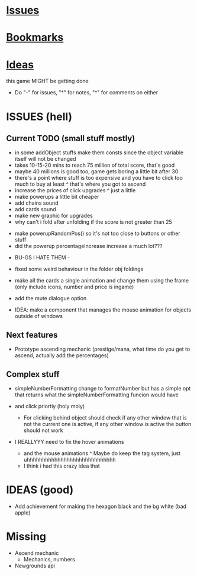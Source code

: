 # [Issues](#issues)
# [Bookmarks](#bookmarks)
# [Ideas](#ideas)

this game MIGHT be getting done

* Do "-" for issues, "*" for notes, "^" for comments on either

# ISSUES (hell)
## Current TODO (small stuff mostly)
- in some addObject stuffs make them consts since the object variable itself will not be changed
- takes 10-15-20 mins to reach 75 million of total score, that's good
- maybe 40 millions is good too, game gets boring a little bit after 30
- there's a point where stuff is too expensive and you have to click too much to buy at least
^ that's where you got to ascend
- increase the prices of click upgrades
^ just a little
- make powerups a little bit cheaper
- add chains sound
- add cards sound
- make new graphic for upgrades
- why can't i fold after unfolding if the score is not greater than 25

<!-- some powerup stuff -->
- make powerupRandomPos() so it's not too close to buttons or other stuff
- did the powerup percentageIncrease increase a much lot???

<!-- bugs -->
- BU-GS I HATE THEM -
- fixed some weird behaviour in the folder obj foldings
- make all the cards a single animation and change them using the frame (only include icons, number and price is ingame)
- add the mute dialogue option

- IDEA: make a component that manages the mouse animation for objects outside of windows

## Next features
- Prototype ascending mechanic (prestige/mana, what time do you get to ascend, actually add the percentages)

## Complex stuff
- simpleNumberFormatting change to formatNumber but has a simple opt that returns what the simpleNumberFormatting funcion would have
- and click priortiy (holy moly)
	* For clicking behind object should check if any other window that is not the current one is active, if any other window is active the button should not work

- I REALLYYY need to fix the hover animations
	* and the mouse animations
	^ Maybe do keep the tag system, just uhhhhhhhhhhhhhhhhhhhhhhhhhhhhh
	* I think i had this crazy idea that 

# IDEAS (good)
- Add achievement for making the hexagon black and the bg white (bad apple)

# Missing
- Ascend mechanic
	* Mechanics, numbers
- Newgrounds api
